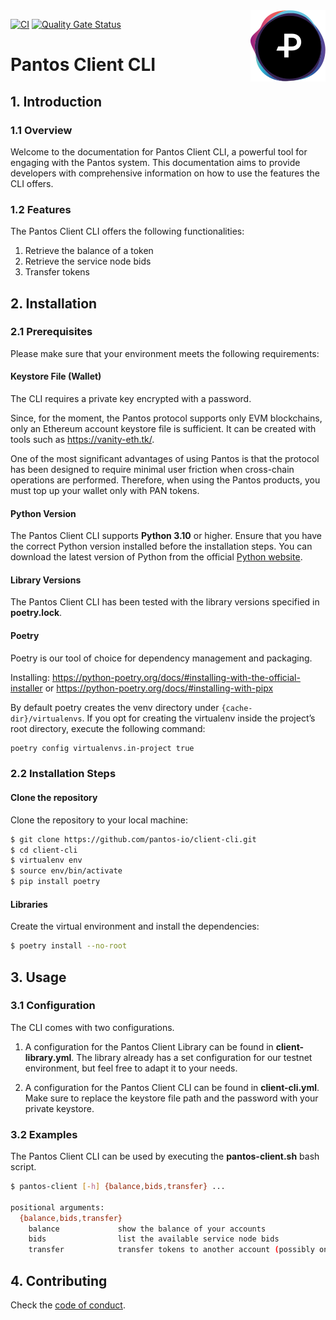 <img src="https://raw.githubusercontent.com/pantos-io/client-cli/img/pantos-logo-full.svg" alt="Pantos logo" align="right" width="120" />

[![CI](https://github.com/pantos-io/client-cli/actions/workflows/ci.yaml/badge.svg?branch=main)](https://github.com/pantos-io/client-cli/actions/workflows/ci.yaml) 
[![Quality Gate Status](https://sonarcloud.io/api/project_badges/measure?project=pantos-io_client-cli2&metric=alert_status)](https://sonarcloud.io/summary/new_code?id=pantos-io_client-cli2)


# Pantos Client CLI

## 1. Introduction

### 1.1 Overview

Welcome to the documentation for Pantos Client CLI, a powerful tool for engaging with the Pantos system. This documentation aims to provide developers with comprehensive information on how to use the features the CLI offers.

### 1.2 Features

The Pantos Client CLI offers the following functionalities:

1. Retrieve the balance of a token
2. Retrieve the service node bids
3. Transfer tokens

## 2. Installation

### 2.1  Prerequisites

Please make sure that your environment meets the following requirements:

#### Keystore File (Wallet)

The CLI requires a private key encrypted with a password.

Since, for the moment, the Pantos protocol supports only EVM blockchains, only an Ethereum account keystore file is sufficient. It can be created with tools such as https://vanity-eth.tk/.

One of the most significant advantages of using Pantos is that the protocol has been designed to require minimal user friction when cross-chain operations are performed. Therefore, when using the Pantos products, you must top up your wallet only with PAN tokens.

#### Python Version

The Pantos Client CLI supports **Python 3.10** or higher. Ensure that you have the correct Python version installed before the installation steps. You can download the latest version of Python from the official [Python website](https://www.python.org/downloads/).

#### Library Versions

The Pantos Client CLI has been tested with the library versions specified in **poetry.lock**.

#### Poetry

Poetry is our tool of choice for dependency management and packaging.

Installing: 
https://python-poetry.org/docs/#installing-with-the-official-installer
or
https://python-poetry.org/docs/#installing-with-pipx

By default poetry creates the venv directory under ```{cache-dir}/virtualenvs```. If you opt for creating the virtualenv inside the project’s root directory, execute the following command:

```bash
poetry config virtualenvs.in-project true
```

### 2.2  Installation Steps

#### Clone the repository

Clone the repository to your local machine:

```bash
$ git clone https://github.com/pantos-io/client-cli.git
$ cd client-cli
$ virtualenv env
$ source env/bin/activate
$ pip install poetry
```

#### Libraries

Create the virtual environment and install the dependencies:

```bash
$ poetry install --no-root
```

## 3. Usage

### 3.1 Configuration

The CLI comes with two configurations.

1. A configuration for the Pantos Client Library can be found in **client-library.yml**.
The library already has a set configuration for our testnet environment, but feel free to adapt it to your needs.

2. A configuration for the Pantos Client CLI can be found in **client-cli.yml**. Make sure to replace the keystore file path and the password with your private keystore.

### 3.2 Examples

The Pantos Client CLI can be used by executing the **pantos-client.sh** bash script.

```bash
$ pantos-client [-h] {balance,bids,transfer} ...

positional arguments:
  {balance,bids,transfer}
    balance             show the balance of your accounts
    bids                list the available service node bids
    transfer            transfer tokens to another account (possibly on another blockchain)
```

## 4. Contributing

Check the [code of conduct](CODE_OF_CONDUCT.md).
